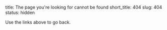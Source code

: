 title: The page you're looking for cannot be found
short_title: 404
slug: 404
status: hidden

Use the links above to go back.
